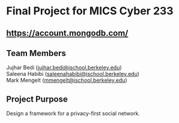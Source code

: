 # Final Project for MICS Cyber 233

## https://account.mongodb.com/

## Team Members
Jujhar Bedi (jujhar.bedi@ischool.berkeley.edu)\
Saleena Habibi (saleenahabibi@ischool.berkeley.edu)\
Mark Mengelt (mmengelt@ischool.berkeley.edu)  

## Project Purpose
Design a framework for a privacy-first social network.

